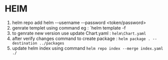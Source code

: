 # HElM
1. helm  repo add helm <url> --username <user name> --password <token/password>
2. genrate templet using command eg : `helm template <chart> -f <values file > 
3. to genrate new version use update Chart.yaml : `helm\Chart.yaml`
4. after verify changes command to create package : `helm package . --destination ../packages`
5. update helm index using command  `helm repo index --merge index.yaml ./`
